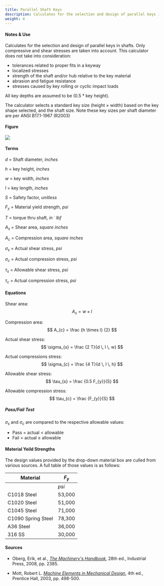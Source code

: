 ```yaml
---
title: Parallel Shaft Keys
description: Calculates for the selection and design of parallel keys in shafts.
weight: 4
---
```


#### Notes & Use

Calculates for the selection and design of parallel keys in shafts.  Only compressive and shear stresses are taken into account. This calculator does not take into consideration:

* tolerances related to proper fits in a keyway
* localized stresses
* strength of the shaft and/or hub relative to the key material
* abrasion and fatigue resistance
* stresses caused by key rolling or cyclic impact loads

All key depths are assumed to be (0.5 * key height).

The calculator selects a standard key size (height &times; width) based on the key shape selected, and the shaft size.  Note these key sizes per shaft diameter are per ANSI B17.1-1967 (R2003)

#### Figure

![](../../image/keys.png)

#### Terms

$d$ = Shaft diameter, *inches*

$h$ = key height, *inches*

$w$ = key width, *inches*

$l$ = key length, *inches*

$S$ = Safety factor, *unitless*

$F_{y}$ = Material yield strength, *psi*

$T$ = torque thru shaft, *in &dot; lbf*

$A_{s}$ = Shear area, *square inches*

$A_{c}$ = Compression area, *square inches*

$\sigma_{s}$ = Actual shear stress, *psi*

$\sigma_{c}$ = Actual compression stress, *psi*

$\tau_{s}$ = Allowable shear stress, *psi*

$\tau_{c}$ = Actual compression stress, *psi*

#### Equations

Shear area:
$$ A_{s} = w \times l $$

Compression area:
$$ A_{c} = \frac {h \times l} {2} $$

Actual shear stress:
$$ \sigma_{s} = \frac {2 T}{d \, l \, w} $$

Actual compressions stress:
$$ \sigma_{c} = \frac {4 T}{d \, l \, h} $$

Allowable shear stress:
$$ \tau_{s} = \frac {0.5 F_{y}}{S} $$

Allowable compression stress:
$$ \tau_{c} = \frac {F_{y}}{S} $$


##### Pass/Fail Test

$\sigma_{s}$ and $\sigma_{c}$ are compared to the respective allowable values:

* Pass = actual < allowable
* Fail = actual &ge; allowable

#### Material Yeild Strengths

The design values provided by the drop-down material box are culled from various sources. A full table of those values is as follows:

|Material|$F_{y}$|
|------|------|
||*psi*|
|C1018 Steel|53,000|
|C1020 Steel|51,000|
|C1045 Steel|71,000|
|C1090 Spring Steel|78,300|
|A36 Steel|36,000|
|316 SS|30,000|


#### Sources

* Oberg, Erik, et al., *[The Machinery's Handbook](http://www.amazon.com/Machinerys-Handbook-Toolbox-Edition-Oberg/dp/0831128003/ref=sr_1_1?ie=UTF8&qid=1391291948&sr=8-1&keywords=The+Machinery%27s+Handbook%2C+28th+ed.)*, 28th ed., Industrial Press, 2008, pp. 2385.

* Mott, Robert L.  *[Machine Elements in Mechanical Design](http://www.amazon.com/Machine-Elements-Mechanical-Design-Edition/dp/0130618853/ref=sr_1_1?ie=UTF8&qid=1388274723&sr=8-1&keywords=mechanical+elements+in+machine+design)*, 4th ed., Prentice Hall, 2003, pp. 498-500.